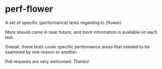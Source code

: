 # perf-flower
A set of specific (performance) tests regarding tc (flower)

More should come in near future, and more information is available on each
test.

Overall, these tests cover specific performance areas that needed to be
examined by one reason or another.

Pull requests are very welcomed. Thanks!
